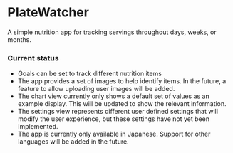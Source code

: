 # PlateWatcher

A simple nutrition app for tracking servings throughout days, weeks, or months.

### Current status
- Goals can be set to track different nutrition items
- The app provides a set of images to help identify items. In the future, a feature to allow uploading user images will be added.
- The chart view currently only shows a default set of values as an example display. This will be updated to show the relevant information.
- The settings view represents different user defined settings that will modify the user experience, but these settings have not yet been implemented.
- The app is currently only available in Japanese. Support for other languages will be added in the future.

